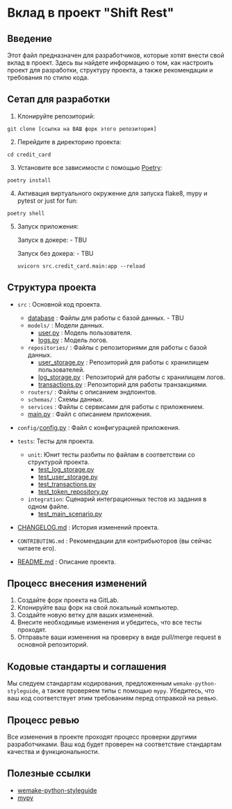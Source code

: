 # Вклад в проект "Shift Rest"

## Введение

Этот файл предназначен для разработчиков, которые хотят внести свой вклад в проект. Здесь вы найдете информацию о том, как настроить проект для разработки, структуру проекта, а также рекомендации и требования по стилю кода.

## Сетап для разработки

1. Клонируйте репозиторий:
```
git clone [ссылка на ВАШ форк этого репозитория]
```

2. Перейдите в директорию проекта:
```
cd credit_card
```

3. Установите все зависимости с помощью [Poetry](https://python-poetry.org/):
```
poetry install
```

4. Активация виртуального окружение для запуска flake8, mypy и pytest or just for fun:
```
poetry shell
```

5. Запуск приложения:

    Запуск в докере: - TBU

    Запуск без докера: - TBU
    ```
    uvicorn src.credit_card.main:app --reload
    ```

## Структура проекта

- `src` : Основной код проекта.
  - [database](src%2Fdatabase) : Файлы для работы с базой данных.  - TBU
  - `models/` : Модели данных.
    - [user.py](src%2Fmodels%2Fuser.py) : Модель пользователя.
    - [logs.py](src%2Fmodels%2Flogs.py) : Модель логов.
  - `repositories/` : Файлы с репозиториями для работы с базой данных.
    - [user_storage.py](src%2Frepositories%2Fuser_storage.py) : Репозиторий для работы с хранилищем пользователей.
    - [log_storage.py](src%2Frepositories%2Flog_storage.py) : Репозиторий для работы с хранилищем логов.
    - [transactions.py](src%2Frepositories%2Ftransactions.py) : Репозиторий для работы транзакциями.
  - `routers/` : Файлы с описанием эндпоинтов.
  - `schemas/` : Схемы данных.
  - `services` : Файлы с сервисами для работы с приложением.
  - [main.py](src%2Fcredit_card%2Fmain.py) : Файл с описанием приложения.

- `config/`[config.py](config%2Fconfig.py) : Файл с конфигурацией приложения.

- `tests`: Тесты для проекта.
  - `unit`: Юнит тесты разбиты по файлам в соответствии со структурой проекта.
    - [test_log_storage.py](tests%2Funit%2Frepositories%2Ftest_log_storage.py)
    - [test_user_storage.py](tests%2Funit%2Frepositories%2Ftest_user_storage.py)
    - [test_transactions.py](tests%2Funit%2Frepositories%2Ftest_transactions.py)
    - [test_token_repository.py](tests%2Funit%2Frepositories%2Ftest_token_repository.py)
  - `integration`: Сценарий интеграционных тестов из задания в одном файле. 
    - [test_main_scenario.py](tests%2Fintegration%2Ftest_main_scenario.py)

- [CHANGELOG.md](CHANGELOG.md) : История изменений проекта.
- `CONTRIBUTING.md` : Рекомендации для контрибьюторов (вы сейчас читаете его).
- [README.md](README.md) : Описание проекта.

## Процесс внесения изменений

1. Создайте форк проекта на GitLab.
2. Клонируйте ваш форк на свой локальный компьютер.
3. Создайте новую ветку для ваших изменений.
4. Внесите необходимые изменения и убедитесь, что все тесты проходят.
5. Отправьте ваши изменения на проверку в виде pull/merge request в основной репозиторий.

## Кодовые стандарты и соглашения

Мы следуем стандартам кодирования, предложенным `wemake-python-styleguide`, а также проверяем типы с помощью `mypy`. Убедитесь, что ваш код соответствует этим требованиям перед отправкой на ревью.

## Процесс ревью

Все изменения в проекте проходят процесс проверки другими разработчиками. Ваш код будет проверен на соответствие стандартам качества и функциональности.

## Полезные ссылки

- [wemake-python-styleguide](https://github.com/wemake-services/wemake-python-styleguide)
- [mypy](http://mypy-lang.org/)
